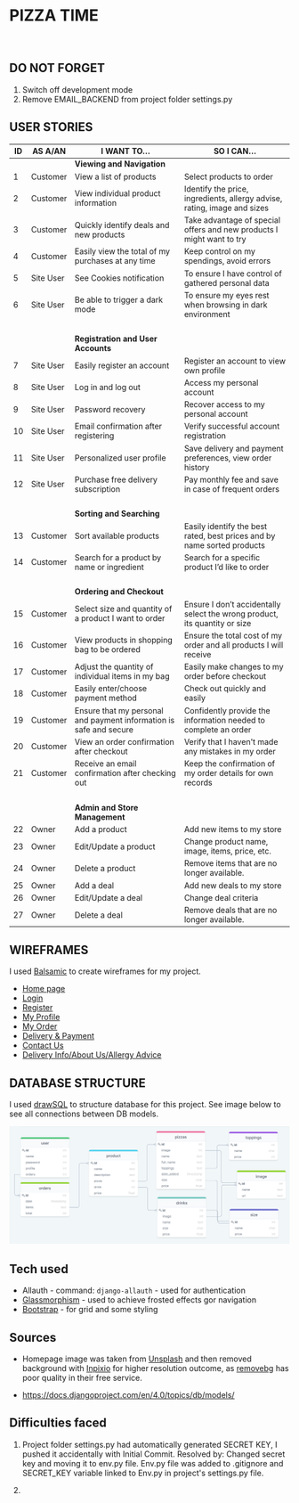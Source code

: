 # PIZZA TIME
<br>

## DO NOT FORGET

1. Switch off development mode
2. Remove EMAIL_BACKEND from project folder settings.py

## USER STORIES

| ID | AS A/AN  | I WANT TO…                                                         | SO I CAN…                                                                  |
|----|-----------|-------------------------------------------------------------------|----------------------------------------------------------------------------|
|    |           |**Viewing and Navigation**                                         |                                                                            |
| 1  | Customer  | View a list of products                                           | Select products to order                                                   |
| 2  | Customer  | View individual product information                               | Identify the price, ingredients, allergy advise, rating, image and sizes   |
| 3  | Customer  | Quickly identify deals and new products                           | Take advantage of special offers and new products I might want to try      |
| 4  | Customer  | Easily view the total of my purchases at any time                 | Keep control on my spendings, avoid errors                                 |
| 5  | Site User | See Cookies notification                                          | To ensure I have control of gathered personal data                         |
| 6  | Site User | Be able to trigger a dark mode                                    | To ensure my eyes rest when browsing in dark environment                   |
|<br>|           |                                                                   |                                                                            |
|    |           |**Registration and User Accounts**                                 |                                                                            |
| 7  | Site User | Easily register an account                                        | Register an account to view own profile                                    |
| 8  | Site User | Log in and log out                                                | Access my personal account                                                 |
| 9  | Site User | Password recovery                                                 | Recover access to my personal account                                      |
| 10 | Site User | Email confirmation after registering                              | Verify successful account registration                                     |
| 11 | Site User | Personalized user profile                                         | Save delivery and payment preferences, view order history                  |
| 12 | Site User | Purchase free delivery subscription                               | Pay monthly fee and save in case of frequent orders                        |
|<br>|           |                                                                   |                                                                            |
|    |           |**Sorting and Searching**                                          |                                                                            |
| 13 | Customer  | Sort available products                                           | Easily identify the best rated, best prices and by name sorted products    |
| 14 | Customer  | Search for a product by name or ingredient                        | Search for a specific product I’d like to order                            |
|<br>|           |                                                                   |                                                                            |
|    |           |**Ordering and Checkout**                                          |                                                                            |
| 15 | Customer  | Select size and quantity of a product I want to order             | Ensure I don’t accidentally select the wrong product, its quantity or size |
| 16 | Customer  | View products in shopping bag to be ordered                       | Ensure the total cost of my order and all products I will receive          |
| 17 | Customer  | Adjust the quantity of individual items in my bag                 | Easily make changes to my order before checkout                            |
| 18 | Customer  | Easily enter/choose payment method                                | Check out quickly and easily                                               |
| 19 | Customer  | Ensure that my personal and payment information is safe and secure| Confidently provide the information needed to complete an order            |
| 20 | Customer  | View an order confirmation after checkout                         | Verify that I haven't made any mistakes in my order                        |
| 21 | Customer  | Receive an email confirmation after checking out                  | Keep the confirmation of my order details for own records                  |
|<br>|           |                                                                   |                                                                            |
|    |           |**Admin and Store Management**                                     |                                                                            |
| 22 | Owner     | Add a product                                                     | Add new items to my store                                                  |
| 23 | Owner     | Edit/Update a product                                             | Change product name, image, items, price, etc.                             |
| 24 | Owner     | Delete a product                                                  | Remove items that are no longer available.                                 |
| 25 | Owner     | Add a deal                                                        | Add new deals to my store                                                  |
| 26 | Owner     | Edit/Update a deal                                                | Change deal criteria                                                       |
| 27 | Owner     | Delete a deal                                                     | Remove deals that are no longer available.                                 |

## WIREFRAMES

I used [Balsamic](https://balsamiq.com/wireframes/) to create wireframes for my project.   

* [Home page](readme-img/wireframes/home.png)  
* [Login](readme-img/wireframes/log-in.png)  
* [Register](readme-img/wireframes/register.png)  
* [My Profile](readme-img/wireframes/profile.png)  
* [My Order](readme-img/wireframes/my-order.png)
* [Delivery & Payment](readme-img/wireframes/delivery-payment.png)
* [Contact Us](readme-img/wireframes/contact-us.png)
* [Delivery Info/About Us/Allergy Advice](readme-img/wireframes/info.png)  

## DATABASE STRUCTURE

I used [drawSQL](https://drawsql.app/) to structure database for this project. See image below to see all connections between DB models.

![Database Structure](readme-img/data-base/database.png)


## Tech used

* Allauth - command: `django-allauth` - used for authentication
* [Glassmorphism](https://hype4.academy/tools/glassmorphism-generator) - used to achieve frosted effects gor navigation
* [Bootstrap](https://getbootstrap.com/) - for grid and some styling

## Sources

* Homepage image was taken from [Unsplash](https://unsplash.com/) and then removed background with [Inpixio](https://www.inpixio.com/remove-background/) for higher resolution outcome, as [removebg](www.removebg.com) has poor quality in their free service.

* https://docs.djangoproject.com/en/4.0/topics/db/models/


## Difficulties faced

1. Project folder settings.py had automatically generated SECRET KEY, I pushed it accidentally with Initial Commit. Resolved by: Changed secret key and moving it to env.py file. Env.py file was added to .gitignore and SECRET_KEY variable linked to Env.py in project's settings.py file.

2. 




